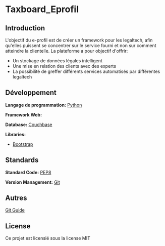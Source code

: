 # Taxboard_Eprofil

## Introduction

L'objectif du e-profil est de créer un framework pour les legaltech, afin qu'elles puissent se concentrer sur le service fourni et non sur comment atteindre la clientelle. La plateforme a pour objectif d'offrir:
- Un stockage de données légales intelligent
- Une mise en relation des clients avec des experts
- La possibilité de greffer différents services automatisés par différentes legaltech

## Développement

**Langage de programmation:** [Python](https://www.python.org/)

**Framework Web:** 

**Database:** [Couchbase](https://www.couchbase.com/)

**Libraries:** 

- [Bootstrap](https://getbootstrap.com/)

## Standards

**Standard Code:** [PEP8](https://www.python.org/dev/peps/pep-0008/)

**Version Management:** [Git](https://git-scm.com/)

## Autres

[Git Guide](https://rogerdudler.github.io/git-guide/)

## License

Ce projet est licensié sous la license MIT